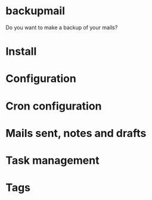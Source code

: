 # backupmail
Do you want to make a backup of your mails?

# Install

# Configuration

# Cron configuration

# Mails sent, notes and drafts

# Task management

# Tags
